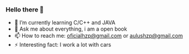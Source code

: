 ### Hello there 👋

- 🌱 I’m currently learning C/C++ and JAVA
- 💬 Ask me about everything, i am a open book
- 📫 How to reach me: oficialhzp@gmail.com or aulushzp@gmail.com
- ⚡ Interesting fact: I work a lot with cars
